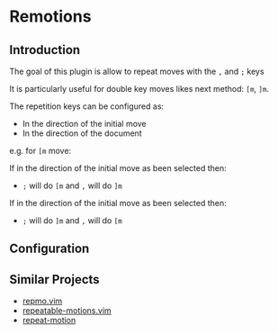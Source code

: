 # Remotions

## Introduction

The goal of this plugin is allow to repeat moves with the `,` and `;` keys

It is particularly useful for double key moves likes next method: `[m`, `]m`.

The repetition keys can be configured as:
- In the direction of the initial move
- In the direction of the document

e.g. for `[m` move:

If in the direction of the initial move as been selected then:
- `;` will do `[m` and `,` will do `]m`

If in the direction of the initial move as been selected then:
- `;` will do `]m` and `,` will do `[m`

## Configuration

## Similar Projects

- [repmo.vim](https://www.vim.org/scripts/script.php?script_id=2174)
- [repeatable-motions.vim](https://www.vim.org/scripts/script.php?script_id=4914)
- [repeat-motion](https://www.vim.org/scripts/script.php?script_id=3665)

